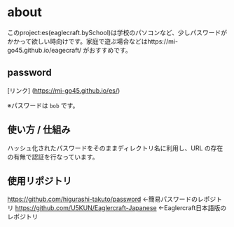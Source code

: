 # about
このproject:es(eaglecraft.bySchool)は学校のパソコンなど、少しパスワードがかかって欲しい時向けです。家庭で遊ぶ場合などはhttps://mi-go45.github.io/eagecraft/
がおすすめです。

## password
[リンク] (https://mi-go45.github.io/es/)

※パスワードは `bob` です。


## 使い方 / 仕組み
ハッシュ化されたパスワードをそのままディレクトリ名に利用し、URL の存在の有無で認証を行なっています。

## 使用リポジトリ
https://github.com/higurashi-takuto/password ←簡易パスワードのレポジトリ
https://github.com/U5KUN/Eaglercraft-Japanese ←Eaglercraft日本語版のレポジトリ
